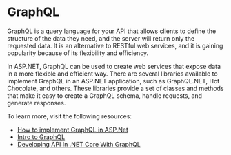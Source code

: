 # GraphQL

GraphQL is a query language for your API that allows clients to define the structure of the data they need, and the server will return only the requested data. It is an alternative to RESTful web services, and it is gaining popularity because of its flexibility and efficiency.

In ASP.NET, GraphQL can be used to create web services that expose data in a more flexible and efficient way. There are several libraries available to implement GraphQL in an ASP.NET application, such as GraphQL.NET, Hot Chocolate, and others. These libraries provide a set of classes and methods that make it easy to create a GraphQL schema, handle requests, and generate responses.

To learn more, visit the following resources:

- [How to implement GraphQL in ASP.Net](https://blog.christian-schou.dk/how-to-implement-graphql-in-asp-net-core/)
- [Intro to GraphQL](https://graphql-dotnet.github.io/docs/getting-started/introduction/)
- [Developing API In .NET Core With GraphQL](https://www.c-sharpcorner.com/article/building-api-in-net-core-with-graphql2/)
